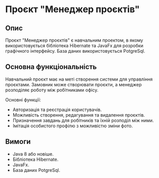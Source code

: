 # Проєкт "Менеджер проєктів"

## Опис

Проєкт "Менеджер проєктів" є навчальним проектом, в якому використовується бібліотека Hibernate та JavaFx для розробки графічного інтерфейсу. База даних використовується PotgreSql.

## Основна функціональність

Навчальний проєкт має на меті створення системи для управління проєктами. Замовник може створювати проєкти, а менеджер розподіляє роботу між робітниками офісу.

Основні функції:
- Авторизація та реєстрація користувачів.
- Можливість створення, редагування та видалення проєктів.
- Призначення завдань для робітників та їхній розподіл між ними.
- Імітація особистого профілю з можливістю зміни фото.

## Вимоги

- Java 8 або новіше.
- Бібліотека Hibernate.
- JavaFx.
- База даних PotgreSql.

